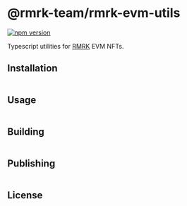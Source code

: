 # @rmrk-team/rmrk-evm-utils

[![npm version](https://img.shields.io/npm/v/@rmrk-team/rmrk-evm-utils.svg?style=flat)](https://www.npmjs.com/package/@rmrk-team/nft-renderer)

Typescript utilities for [RMRK](https://evm.rmrk.app) EVM NFTs.

## Installation

```bash

```

## Usage

```tsx

```

## Building

```bash

```

## Publishing

```bash

```

## License
